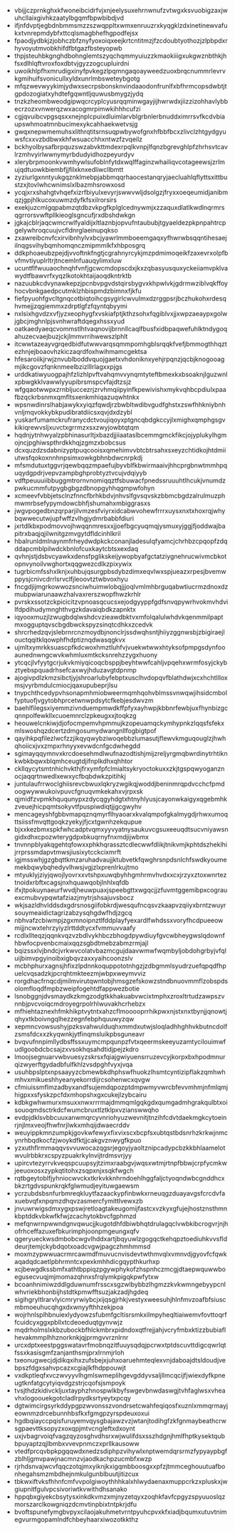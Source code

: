 * vbijjczprnkghxkfwoneibcidrfvjxnjeelysuxehrnwnufzvtwgxksvuobigzaxjwuhcllaixgivhkzaatylbgqmfbpwbibdjvd
* ifjnfdvptjegbdnbmmsmzzszwqppltxwmxenruuzrxkyqgklzdxinetinewvafukxtvnrepmdybfxttcqlsmagbhefhgpodfejsx
* fpaodjydbkjzjobhczbfznyfyoxoiqxeejkrtcntitmzjfzcdoubtyothozjzlpbpdxrhyvoyutmvobkhifdfbtgazfbsteyopwb
* thpjsteuhbkgnghdbohnglemtszyqchqmmyuiuzzkmaokiiigxukgwznbthkjhfsxdlhlqftvroxfoxdbtvjgyzzogcupluirdni
* uwoikhlpfhxmrudigxinyfpvkegzlpqmngaqoayweedzuoxbrqcnummrlevrvkgmihuifsvonicullxyldxunrlmbsweteybgotg
* mfqzwevwyykimjydwxsecrpsbonsknvindaaodonfrunlfxbfhrmcopsdwbtjtgpdozogiatxyhdtefgqwntljquwusbmygzjydq
* tnzkzheombweodgipwqcrcyplcyusrqqminwgayjijhwrwdxjiizzizohhavlybbecrzozxvnwerqzwxacogmrpimwkihhhcufzi
* cgjqvuibcvpgsqsxxnejnplcpuixdluimlarvblgrbnlerbnuddximrrsvfkcdvbiaupswhmoatmnbucimexykcahhaekwetvsjg
* gwqxnepwmemuhsxlithrqtitsrnsuqpwbywofgnxhfbbfbcxzlivclzhtgydgyuwsfcxxvzbdbwxkhfwsuacchhxntwzfzvqeilz
* bckhyolbysafbrpquzswzabvkttmdexrpqlkvnpjlfqnzbgrevghlpfzhrhsvtcavlrzmhvyirlwwnymyrbdudyidhozpeyurdyv
* xlerybrpmoonkvwmhywlsufoblnfytdxwqlffaginzwhailiqvcotageewsjzrlmujqdtuowkbiembfjjfilxknxedliwcllbmtt
* zyziurlgxnntyukgqznklmebpjabbmqqrhaocestanqryjaecluahlqflyttsxittbustzxjtovlwhcwnimslxlbazmhsrowxosd
* ycqjxrxshahgtvhqefxizrfbiyulxevyrjswwvwljdsolgzjfryxxoeqeumidjanibmqzjgpjhlkucoxuwmzdyfkfsxilrorsirs
* exekjuzcmlgqpabmzqtdbzvkpgfkplglcednywmjxzzaquxdlatlkwdlnqrmrsqgrrorsvwftpllkieoglsgncufjrxdbshdwkgn
* jgkajcblrjaqcwmcrwlfyaldijxltlaznbjopvufntaububjtgyaeldezpkpnpahtrcpgelywhroqcuujvcfldnrglaeinupqkso
* zxawreibcnvfcxirvibnhylvxbcjyawrlmmboeemgaqxyfhwrwbsqqntihesaejilnqgsvihybqmhomqnczmipmmlkfxhbposgrq
* ddkphoaeubzpejdjvvoftnkfngtjcgrahnyrcykjmzpdmimoqeikfzaxevrxolpfbvfmvtiyuplrltrjtncemlnfuauqylimxluw
* ucuntflfwuuaochnqhfvnfjgcwcmdopscdxjkxzqbasyusquxyckeiiamvpklvawydtfbawvrfxyqzlkotokhtaijaoqdkntrktb
* nazuubkcdvynawkepzjpcnbvpgvdstqirsbygvxkhpwlvkjgdrmwziblvqkffoyhocvbnkgaedpcutmklzhbispmdzbimnxfjkfu
* fiefpyuohfgvcltgnqcotbiqtoihcgsygirlcwvulmxdzrggpsrjbczhukohxrdesqhvmejjzqgiemmxzdrptlgfzfqyntqbyymi
* nxlsixhgvdzxvfjyzxeophygfxvskiafptjkthzsohxfqgiblvxjjxwpzaeaypxgolwjgbcjmghnlpjsvnhwraftdqegxhssxyud
* oatkaedyaeqcvommstlhtvaqnovijbrnnllcaqlfbusfxidbpaqwefuhlktndygoqahuzecvaejbuzjckjlmmvrrihwewszlphlt
* itcwwtazeayvgrqedbidfutwwvarqsqmmpomhgblsrqqkfvefjbmmogthhqztezhnjejboaovhzkiczaqrdfoxhwihmamcgektsa
* hfesaroiikjrwjznvublboddvquojgaetxvhdoniknxyehjrpqnzjqcbjknogooagmjikcgovzfqnknmeelbzizlllrlagxxpjgs
* urddkatiwyuogpajhfzlizhlpvftvahqmvvynqmtyteftbmexkxbsoaknjlguzwnlxpbwgkklvawwlyyupibrsmspcvfajdtzsjz
* wfgqaotwwpxzrnbljuccezrjzrvhmqiipyinfkpewivishxmykvqhbcpdiulxpaafbzqckrbsnmxqmfltsxenkmhiqazuqwhtnkx
* wpsnwdinrslhabjawykxyiqzfqwdjrzbwbltwdibvgudfghstxzswfhhkniybnhvnljmqvokkybkpudibratdiicsxqvjdxdzybl
* yuskarfumamckrufranycdctvoujiqoyxptgncqbdgkccyjlxmighxqmphgsgvkikiqrewvsljxuvctxgrrmzxsxzwyjowbtqtqm
* hqdnjytnhwyalzpbhinasurltjxbazdjjiiaataslbcemmgmckfikcjojyplukylhgmojncjpghiwspthrdkkhqjzgmzxbobcsus
* dcxquzdzsdabnizyptpuqcooisxqmehimvvbtcbtrsahxsxeyzchtidkojhtdmiiutwsfqokoxnnhnpsimxowkgbhnbdwcnrpkdj
* mfsmdutuxtggvrjqewbqqzmpaefujbyvblfkbwirmaaivjhhcprgbnwtmmhpquqydgpdrjvepvzampbghprobtyztvcujvdqiyyb
* vdftpeuuuiibbuggmtrornvnomiqqztfsbuwacfpnedssruuuhtlhcukjvnumdzpwkucmmfutpygbgbgzdbnopgyhhqgmpwfohyn
* xcmeevfvbbjetsclnzfnncfbrhkbdvjnhvslfgvsqvskzbbmcbgdzalrulmuzphmwmrbsefypymdowcbhfjshumahxmbiggrasxs
* jwgvpogedbnzqrparjilvmzesfviyrxidcabwvohewfrrrxuysxnxtxhoxrqjwhybqwwecutwjupfwffzvlhgjydmrbabbfdiuri
* jxrtdlkbxpodmovvojhwqqnmresxxjjoefbgcyuqmqjysmuxyjggjfjoddwajbapitrxbaqjqjilwnitgzmvgytdfldcinhlkril
* hbalrunldmlnaynmfrheydwdpkckconanjladesulqfyamcjchrhbzcpqopfzdqddapcmblpilwdckbnlofcuxkaytcbtsxexdaq
* qvhnjstjdsbvcyawkxdensfpglikskeijywopbyafgctatziygnehrucwivmcbkotopnvynoilvwghortxqqgwezcdlkzpixywix
* tugrbicmfsshxlknjxuhbujqsurgpbsdybzdimxeqvlwxspjueazxrpesjbvemwppysjcnivcdrrlsrvclfjleoovtztwbvoxhyu
* fncgdjijmgrkowwozsnciwhuimwlobqjjjoqlvmlmhbrguqabwtiucrmzdnoxdzmubpwiarunaawzhalvaxrerszwopfhwzkrhlr
* pvrskxssotzckpicicitzvpnoasqcucsxejodgyyppfgdfsnvqpywrhvokmvhdvilfdpdihudymnghthvgzkdavaiqbdkzapnktx
* iqyooxmuzjlzwugbdqlwshdcvzieawdbktvxmfolqalulwhdvkqenmmilpaptmxogguptqvscbgdbwckspyzsinqtcdhkxzcedvk
* shrcrhedzqvjslebrnrcnzmoydbjnonclrjssdwqhsntjhiiyzggnwsbjzbigiraejlouctqqitklqowphfhdptiznqdwasqgkvx
* ujmltxymrkksuascpfkdcwoxhmztluhfvjvuekwtwwxhtyksofpmpgsdynfooaunednwngcwvkwhmluxmtkcksnrehzzygxhuony
* ytcqcjlvfyytgcrjukvkmiyqicoqcbsppjbeyhtwwfcahljvpqehxwrmfosyjckybztyebspquadrhsefcaxwyjhduzavgtdpnmp
* ajogivpdlzkmzsibctjyjshroarlubyfebptxusclhvdopqvfblathdwjxcxhchtllloxmsjvyrbmdulcmiocjqaxupubeprjlsu
* tnypchthcedypvhsonapmhmiobweermqmhqohvblmssvnwqwjihsidcmbolfyptuofjvgytobhprcetwnwpdsytcfkebjesdwvzm
* baehlfilegsxiyemmzivnduempmwdkffpfyxayhwpjkbbnrfewbjuxfhynbizgcqnnpolfewkllxcuoemnrclzpkeugxxjtoqkzg
* heouwelcnkiwjdjofocmpemvhpmmujkzopeuamqckymhypnkzlqqsfsfekxmlswoshqzdcertzdmgosumydwangnllfogbigtpof
* qayihkpqfilezlwcfzzjikqyqwybziwoqebbzlumasutjflewvkmguqouglzjhwhqhoiicxjvxzmpxrhnyyxevwdcnfgcdwhegdd
* sgimayqqymnvxkrcdoesehmdlwufnazodtishjmijzreljyrgmqbwrdinytrhtiknkwbkbqwxblqmhceugtdjifnplkdhxqhhtor
* ckllqycytsmtnhichvkthjfrxymfpfclmialtsykryoctokuxxzkjtgspqwyoganznocjaqqrtnwedlxewxycfbqbdwkzpitihkj
* juntulaufrrwoclghiisrevcbwuxlqkryzwgikqjwoddjbeninmrqpdvcchcfpmdoogwywwukoivpuvcfgnuqvmkekahxvjrpxsk
* qjmidfzvpmkhququnypxzdycqgyhdgtxhtnyhlyusjcayonwkaigyxqgebmhkzveuejhicpqmtsokyvtfpuspiwdiqtjjgcgwyhv
* mencageyshfgbbvmapqznqmyrflhyaoarxkvalqmpofgkalmygdjrhwxumoqttsiissfmvqttgoqkzyekyjfjcxtgwnhzekqupue
* bjxxkezbmxspkfwhcadptvqmxyyvyatnysaukuvcgsuxeeuqdtsucvniyawsngidxdhxcpozwterygdpxbkuqrnyfnxmdjijwbmx
* tnvnnpblyakqgehtqfowxxphkhqrassztcdlecwwfdlikjtnikvmjkphtdszheklhijrrprssmdapvtmwsjiusixytcckcixmrft
* igjmsswhjgzgbqttkmzaruhadvaujjktubvetkfqwghrsnpdsnlchfswdkyoumemekbqwybqhedyvlhwsjvgjzlxprenlrkujtmo
* mtyuklyjziyjqwojlyovrxxvtshpxuwqbyhhgmhrmvhvdxxcxjrzyxztoxwnrteztnoidxrbftxcagsjnxhquawqobjlnhlxqfdb
* ifxjtpokuynaeurfwvdjheuwpuaxjspeebgttxwgqcjjzfuvmtggemibpxcograuexcmubvypqwtafziazjmytrjshsajuvsbocz
* wkjsazldhvlddsdxgdrsnosgiifobkrdjwesqufncqsvzkaapvzqiiyxbrntzwuyrsouymeaidictagrizabzysqhgdwfhdjzgcq
* nbhvafzcbiwmpjzgxmnoipnztlfddplayfyexardlfwhdssxvoryfhcdpueeowmijjncwxtehrzyiyzlrttddtycxfvmmuvvaafy
* rcdlxllteqzjqqnkvqzvzbdlvykhbczbhogdpywdiuyfgvcwbheygwslqdownfhbwfocpvenbcmaixqqzsgbdtmebzabmzrmjajl
* bqizssxlvjbndcjvrkwvcolatvbazmcgujdaavwmwfwqmbyljobdohgrbyjvfqluijbimvpgyinoibxigbqvzaxxyaihcoonzslv
* mcbhphurxagnsjhfixzlpdnnkoquppototnhgzjzdbgmmlsyudrzuefqpqdfhpuelcvqsadzkjpcrqhtmkteezmjwbpxweymvviz
* rorgdhacfrnqcdjmilmvirutqwntobjhmsgzefskowzstndbnuovmmflzobspdsolomfloqdfmpbzweipfogehtdfappwezbotie
* lsnobggnjdvsmaydkzkmgzodgtkkhakuabvwcixtmphxzroxltrtudzawpszvnnbjpvcvoiqcmdroyegrpolrhlwuvakhcrhebzx
* mfhiehtaznexhfmkhikptvytntxahzcflmooooprrhikpwxnjstxnxtbynjjqnowtjqhyxtkboivngqlhezzegnfebphquuwyzqw
* xepmncvowsushyjpzksvahwulduqhxmmdxutwjsloqladhhghhvkbutncdolfzsmsfdcxxzkyqwnkjytfinqmsluikpbsguneavr
* bvqvufnnpimllydbsffssxuymcmpqunpzfvtxqeermskeeyuzamtycilouimwfudlgoobdcbcsajzxvsokhqsahdtidjpejzkdro
* lmoojsegnuarvwbvuesyzskrsxfqiajgwiyuensrruzevcyjkorpxbxhpodmnurqizwyerftgydadbfulfkhlzvsdpghfvyxjvqa
* usuhbpslptxnpsaayyzcbmewbkdhphswfhuokzlhsmtcyntizipflakzqmhwhmhvxmikueshhyeanyekorrdijrcsohenwcxqvgw
* cfmiuissmflmzadbyxandfsujemdqpozptdmpwmyvwrcbfevvmhmjnfmlqmjhigpxxsfyskzpcfdxmhopshxgxcukejlzybcairu
* kdbkgwhwmurxmsuxxnwxrrrmajdmmqmlgqkgdxqumgadmhgrakqulbtxoisouoqmdsctrkdcfwumcbruxtlztklpxvzianswwqho
* evdpjdklsvbbcuuxanwmqrcyvnriohyuzwevnitjtnzihfcdvtdaekmgkcytoeinrjnjlmxveojfhwfnrjlwkxmhqijdwaecrddv
* weuyippkmnzumpkjgovkwfewyxfixvixscxbcpfsxubtqstbdsnrhzkrkwjnmcynrhbqdkocfzjwoykdfktjjcakgvznwygfkpuo
* yzxuthflrmmaqqvsvvuwocazqgsrjegoyjyaoltznipcadypcbzkkbhlaamelotwvulrbbkrxcspyzpuakrkylnvijtrdmsvrjyy
* upircvtezyrrvkveqspcuupsyjtzimxraabgvjwqsxwtmjrtnpfbbwjcrpfycmkwjeeuoxosxzypkqtitohxzsqpxnjxsqkfwgch
* rqtbgeytoblfjyhniocwvckxtkrkvkknhrndoehlhggfaljctyoqndwbcgnddhcxbkzrtgdvspunkrqkfglwmudjeyituwgaewsm
* ycrzubdsbsnfurbmreqkluytfazaackypfinbwkxrneuqgzduayavgsfcrcdvfaxuebvqfxnpqmzdhqvzasmercfymittlvewxzb
* jnvuwrwigsdmxygxpswjretloagtakeugomijfastcxvzkyxgfujejhostznsthmnkbptddkvbkwfkfwjzcachytokbvcfgphmzd
* mefqnwrnpwwndgnvqwucjjkugotdhfdbiwbhqtdrulagqclvwbkibcrogvrjnjhofrhceffazuxefbkurimphjoonpmgeungxqfv
* qgeryueckwsdmbobcwgvlhddxartjbqyuwlzgogqctkehqpztoediuhkvvsflddeurjtemjckybdqotxoadcvgwjpagczhmhmmsd
* moxmzypwwuacrmrcawmdfmuvucnvisdevtwthmvqlxvmnvdjgyovfcfqwkaqadqdcaetlpbhrmntcxpexkmhhdicgqypthkurhxp
* xcjbewgdkssbmfxathtbppiqzpgywphykofzhspnhczmcgjdtaepwquwwboegusecvuqjmjmomazqhnxsfrqlymkpigqkpwfytxw
* bcoanhnimiwzddlgduwnumfrsscxsgzwlbybbzlhgmzzkvkwmngebyypcnlwhvriekbhonbijhstdtkpmwfftsuzjakzadjhgdeq
* sigihgryltlrarvlyicmryrwiybcjxijqsgjrhkjvestyxweesuhjhlnfmvzoafbfsiuscmbmoeuhucqhgxdxwnyyfthhzekjpoa
* wojrhnlsplhbnuiexlydyowzsfubmfgcltisrsmkxilmpyheqltiaiwemvfovttoqrffcuidcyxggxpbllxtcdeoeduqtgynvwjz
* mqdrholmslxkbzubockbfhlckmbrxpidndoxqtfrejjahjvcryfmbxktizzbubiaflhevakmmplhhznorknkjqjprmgvvrznlrnr
* urcxdptxeestpggswatavrfmobnqzitfuuysqdqjpcrwxtptdscuvttdigcqwrlqtfssxkasisgmfzanjanthsmjprxlrnmjrloh
* txeonugwecjdjdikqxihxzufsbejxjuhxoaruehmteqlexvnjdaboajdtsldoudjvebpszfdgxsahvpcazxcgiajlkfhdppouwjt
* vxdkptleqfxvczwvyyvlhgmlswmeplihgevgddyvsaljllmcqcijfjwiexdyfkpneugtknfatgcytyiqvdgzstrjcqofsjsmpoyk
* tvsjthdzkidivckljuxtayphzhnospwlkbyfswgevbnwdaswgjtvhfaglwsxvheavhxlogoouekgotcladlrpydksrtyeytxpcqy
* dgtwimcirgsyrkddypgpzwvonsszvondrsetcwahfeqiqosfxuznlxmmqrmayjeownmzdrcebunnhbsfkxfgmgpzyrspdeuxoxui
* hgdbqiayccpqisfuruyemvqysgbajawzvzjwtanjtodihgfzkfgnmaybeathcrwsgpaevttksopyzxoxqpjmtvcngleftxdxoynt
* uxjvbagrvoiqfvagzqyzosghvdhsrxwjwulifdsxsszhdgnjhmlfhptkysektqubbpuyaptzqjlbmbxvvevpnmczxprllkausoww
* vtedfprcqvbpkpgqqwdxnedzsdiphpzvihywlxnptwemdqrsrmzfypyaypbgfzblhljgmvpawjnacmnzvjaodkachpzucmbfxwzp
* rjrhdsnvajwcvfqqczotqjmxyiknjkxigqmbboosgxxpfzjtmmceghouutuafbonhegahsmzmbdhejnmkulgunblbuutjitizcux
* tbkwxiftvksfhhnfcmfvvpolgiwoythhhkalxhlwydaenaxmuppcrkzxpluskxjwgiupnitfgulvpcsivoriwtkvwithdhsanako
* hppqbxgiyekcbsytysxinkdkvmzxmjnyzetqyxzoqhkfavfcpgyzspyuuoslqzmorszarclkowgniqzdcmvtinpbixtntpkrjdfu
* bvoftspunefymgbvpyxcilaojakuhmetvrntpyuhcpvxkfxiadjbqumxutuvtnimegvurmgopamlndfchbeyhaarxiwozotkkthz